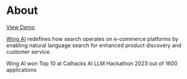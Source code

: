 # About
[View Demo](https://www.youtube.com/watch?v=4OQyhaXU0eo)

[Wing AI](www.wingsearch.ai) redefines how search operates on e-commerce platforms by enabling natural language search for enhanced product discovery and customer service.

Wing AI won Top 10 at Calhacks AI LLM Hackathon 2023 out of 1600 applications


